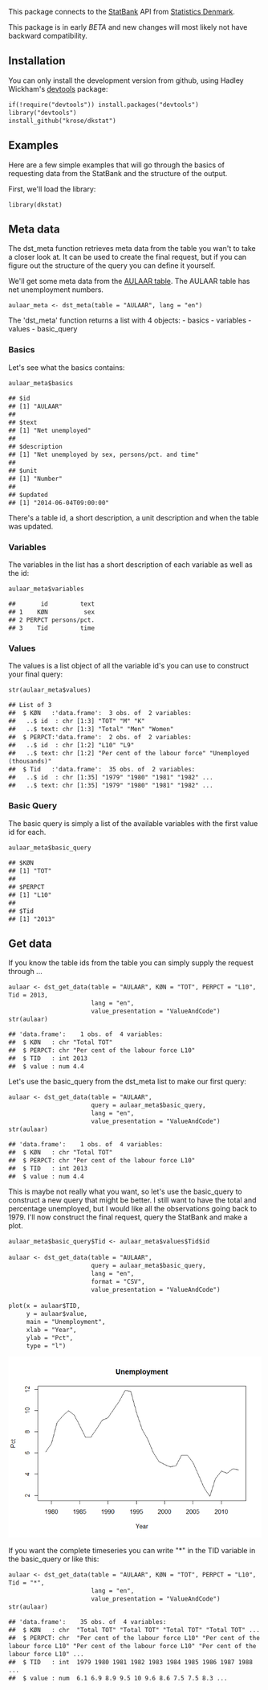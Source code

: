 This package connects to the [StatBank](http://www.statistikbanken.dk/statbank5a/) API from [Statistics Denmark](http://www.dst.dk).

This package is in early *BETA* and new changes will most likely not have backward compatibility.

Installation
------------

You can only install the development version from github, using Hadley Wickham's [devtools](http://cran.r-project.org/web/packages/devtools/index.html) package:

    if(!require("devtools")) install.packages("devtools")
    library("devtools")
    install_github("krose/dkstat")

Examples
--------

Here are a few simple examples that will go through the basics of requesting data from the StatBank and the structure of the output.

First, we'll load the library:

``` {.r}
library(dkstat)
```

Meta data
---------

The dst\_meta function retrieves meta data from the table you wan't to take a closer look at. It can be used to create the final request, but if you can figure out the structure of the query you can define it yourself.

We'll get some meta data from the [AULAAR table](http://www.statistikbanken.dk/AULAAR). The AULAAR table has net unemployment numbers.

``` {.r}
aulaar_meta <- dst_meta(table = "AULAAR", lang = "en")
```

The 'dst\_meta' function returns a list with 4 objects: - basics - variables - values - basic\_query

### Basics

Let's see what the basics contains:

``` {.r}
aulaar_meta$basics
```

    ## $id
    ## [1] "AULAAR"
    ## 
    ## $text
    ## [1] "Net unemployed"
    ## 
    ## $description
    ## [1] "Net unemployed by sex, persons/pct. and time"
    ## 
    ## $unit
    ## [1] "Number"
    ## 
    ## $updated
    ## [1] "2014-06-04T09:00:00"

There's a table id, a short description, a unit description and when the table was updated.

### Variables

The variables in the list has a short description of each variable as well as the id:

``` {.r}
aulaar_meta$variables
```

    ##       id         text
    ## 1    KØN          sex
    ## 2 PERPCT persons/pct.
    ## 3    Tid         time

### Values

The values is a list object of all the variable id's you can use to construct your final query:

``` {.r}
str(aulaar_meta$values)
```

    ## List of 3
    ##  $ KØN   :'data.frame':  3 obs. of  2 variables:
    ##   ..$ id  : chr [1:3] "TOT" "M" "K"
    ##   ..$ text: chr [1:3] "Total" "Men" "Women"
    ##  $ PERPCT:'data.frame':  2 obs. of  2 variables:
    ##   ..$ id  : chr [1:2] "L10" "L9"
    ##   ..$ text: chr [1:2] "Per cent of the labour force" "Unemployed (thousands)"
    ##  $ Tid   :'data.frame':  35 obs. of  2 variables:
    ##   ..$ id  : chr [1:35] "1979" "1980" "1981" "1982" ...
    ##   ..$ text: chr [1:35] "1979" "1980" "1981" "1982" ...

### Basic Query

The basic query is simply a list of the available variables with the first value id for each.

``` {.r}
aulaar_meta$basic_query
```

    ## $KØN
    ## [1] "TOT"
    ## 
    ## $PERPCT
    ## [1] "L10"
    ## 
    ## $Tid
    ## [1] "2013"

Get data
--------

If you know the table ids from the table you can simply supply the request through ...

``` {.r}
aulaar <- dst_get_data(table = "AULAAR", KØN = "TOT", PERPCT = "L10", Tid = 2013,
                       lang = "en", 
                       value_presentation = "ValueAndCode")
str(aulaar)
```

    ## 'data.frame':    1 obs. of  4 variables:
    ##  $ KØN   : chr "Total TOT"
    ##  $ PERPCT: chr "Per cent of the labour force L10"
    ##  $ TID   : int 2013
    ##  $ value : num 4.4

Let's use the basic\_query from the dst\_meta list to make our first query:

``` {.r}
aulaar <- dst_get_data(table = "AULAAR", 
                       query = aulaar_meta$basic_query,
                       lang = "en", 
                       value_presentation = "ValueAndCode")
str(aulaar)
```

    ## 'data.frame':    1 obs. of  4 variables:
    ##  $ KØN   : chr "Total TOT"
    ##  $ PERPCT: chr "Per cent of the labour force L10"
    ##  $ TID   : int 2013
    ##  $ value : num 4.4

This is maybe not really what you want, so let's use the basic\_query to construct a new query that might be better. I still want to have the total and percentage unemployed, but I would like all the observations going back to 1979. I'll now construct the final request, query the StatBank and make a plot.

``` {.r}
aulaar_meta$basic_query$Tid <- aulaar_meta$values$Tid$id

aulaar <- dst_get_data(table = "AULAAR", 
                       query = aulaar_meta$basic_query, 
                       lang = "en", 
                       format = "CSV",
                       value_presentation = "ValueAndCode")

plot(x = aulaar$TID, 
     y = aulaar$value, 
     main = "Unemployment", 
     xlab = "Year", 
     ylab = "Pct", 
     type = "l")
```

![plot of chunk unnamed-chunk-9](./README_files/figure-markdown_github/unnamed-chunk-9.png)

If you want the complete timeseries you can write "\*" in the TID variable in the basic\_query or like this:

``` {.r}
aulaar <- dst_get_data(table = "AULAAR", KØN = "TOT", PERPCT = "L10", Tid = "*",
                       lang = "en", 
                       value_presentation = "ValueAndCode")
str(aulaar)
```

    ## 'data.frame':    35 obs. of  4 variables:
    ##  $ KØN   : chr  "Total TOT" "Total TOT" "Total TOT" "Total TOT" ...
    ##  $ PERPCT: chr  "Per cent of the labour force L10" "Per cent of the labour force L10" "Per cent of the labour force L10" "Per cent of the labour force L10" ...
    ##  $ TID   : int  1979 1980 1981 1982 1983 1984 1985 1986 1987 1988 ...
    ##  $ value : num  6.1 6.9 8.9 9.5 10 9.6 8.6 7.5 7.5 8.3 ...

